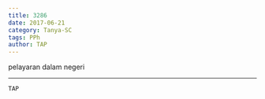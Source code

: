 ```yaml
---
title: 3286
date: 2017-06-21
category: Tanya-SC
tags: PPh
author: TAP
---
```


pelayaran dalam negeri

---



`TAP`
